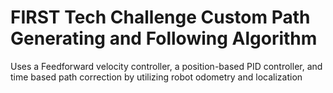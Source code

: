 # FIRST Tech Challenge Custom Path Generating and Following Algorithm

Uses a Feedforward velocity controller, a position-based PID controller, and time based path correction by utilizing robot odometry and localization

